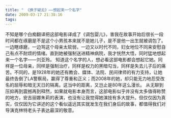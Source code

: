 ```yaml
---
title: " 《换子疑云》——想起来一个名字"
date: 2009-03-17 21:38:16
tags:
---
```


不知是哪个白痴翻译把这部电影译成了《调包婴儿》，害我在故事开始后很长一段时间都在琢磨是不是这个小男孩本来就不是她儿子，是不是他一出生就被调包了。一边瞎琢磨，一边骂这个母亲太软弱，一边又以时代不同，妇女地位不同来安慰自己有点不耐烦的情绪。直到她被强制送进精神病院，我才恍然大悟，同时猛地想起来一个名字——刘亚玲。 知道这个名字的人，想必看这部电影都会想起它她。同样是一位母亲，同样是强制治疗，同样是权力的黑暗勾当，同样是失去儿子后的痛苦。不同的，是1928年的她还有教会、媒体、法院、民间律师的有力支持，让她最终告倒了LA警察局，赢得了尊重和正义；而2008年的她，却只能无力地忍受改名的屈辱和暗无天日的隔离。这当中的距离，又岂止是80年这么漫长。 从无聊到压抑再到震撼再到释然，如果就电影本身而言，这部电影似乎并没有太多值得称赞的地方，安吉丽娜朱莉的表演，也没有让我觉得她演技有多大提升。但仅仅因为真实，仅仅因为它讲述的这个看似遥远其实就发生在我们身后的故事，都值得我们对导演克林特老头子表达最深的敬意。